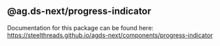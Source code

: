 ## @ag.ds-next/progress-indicator

Documentation for this package can be found here: https://steelthreads.github.io/agds-next/components/progress-indicator
